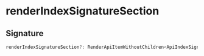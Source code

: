
# renderIndexSignatureSection

## Signature

```typescript
renderIndexSignatureSection?: RenderApiItemWithoutChildren<ApiIndexSignature>;
```

